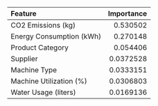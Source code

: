 | Feature                     |   Importance |
|:----------------------------|-------------:|
| CO2 Emissions (kg)          |   0.530502   |
| Energy Consumption (kWh)    |   0.270148   |
| Product Category            |   0.054406   |
| Supplier                    |   0.0372528  |
| Machine Type                |   0.0333151  |
| Machine Utilization (%)     |   0.0306803  |
| Water Usage (liters)        |   0.0169136  |